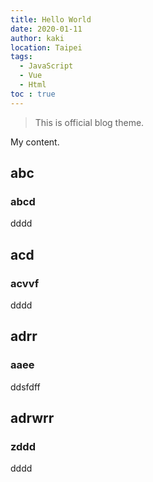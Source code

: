 ```yaml
---
title: Hello World
date: 2020-01-11
author: kaki
location: Taipei  
tags: 
  - JavaScript
  - Vue
  - Html
toc : true
---
```


> This is official blog theme.

My content.

## abc

### abcd

dddd

## acd

### acvvf

dddd

## adrr

### aaee

ddsfdff

## adrwrr

### zddd

dddd

